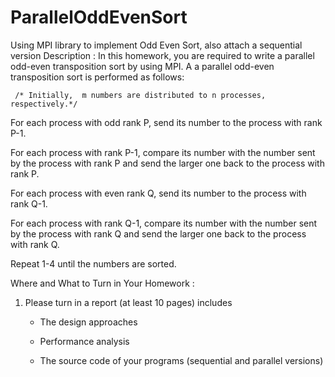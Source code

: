 # ParallelOddEvenSort
Using MPI library to implement Odd Even Sort, also attach a sequential version
Description :
In this homework, you are required to write a parallel odd-even transposition sort by using MPI. A a parallel odd-even transposition sort is performed as follows:

     /* Initially,  m numbers are distributed to n processes, respectively.*/

For each process with odd rank P, send its number to the process with rank P-1.

For each process with rank P-1, compare its number with the number sent by the process with rank P and send the larger one back to the process with rank P.

For each process with even rank Q, send its number to the process with rank Q-1.

For each process with rank Q-1, compare its number with the number sent by the process with rank Q and send the larger one back to the process with rank Q.

Repeat 1-4 until the numbers are sorted.

Where and What to Turn in Your Homework :
1. Please turn in a report (at least 10 pages) includes

   - The design approaches

   - Performance analysis

   - The source code of your programs (sequential and parallel versions)
